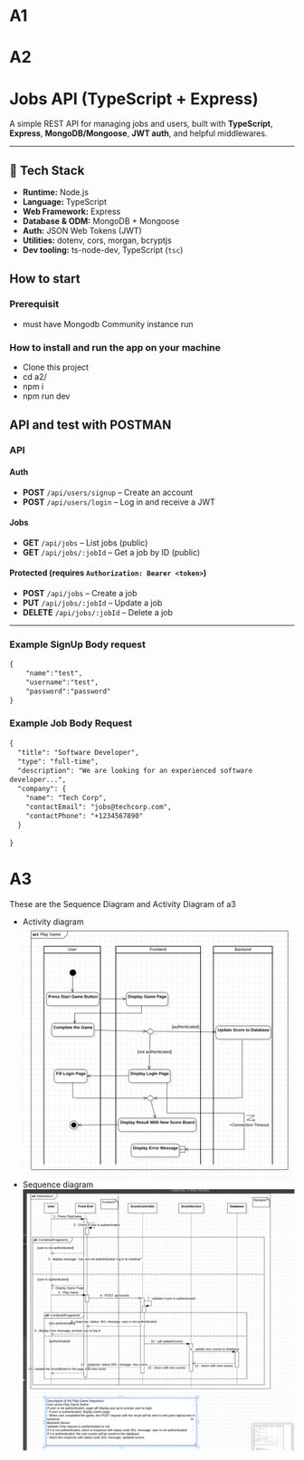 # A1
# A2
  
# Jobs API (TypeScript + Express)

A simple REST API for managing jobs and users, built with **TypeScript**, **Express**, **MongoDB/Mongoose**, **JWT auth**, and helpful middlewares.

---

## 🚀 Tech Stack

- **Runtime:** Node.js  
- **Language:** TypeScript  
- **Web Framework:** Express  
- **Database & ODM:** MongoDB + Mongoose  
- **Auth:** JSON Web Tokens (JWT)  
- **Utilities:** dotenv, cors, morgan, bcryptjs  
- **Dev tooling:** ts-node-dev, TypeScript (`tsc`)  
## How to start
### Prerequisit
- must have Mongodb Community instance run
### How to install and run the app on your machine
- Clone this project
- cd a2/
- npm i
- npm run dev
## API and test with POSTMAN
### API
#### Auth
- **POST** `/api/users/signup` – Create an account  
- **POST** `/api/users/login` – Log in and receive a JWT  

#### Jobs
- **GET** `/api/jobs` – List jobs (public)  
- **GET** `/api/jobs/:jobId` – Get a job by ID (public)  

#### Protected (requires `Authorization: Bearer <token>`)
- **POST** `/api/jobs` – Create a job  
- **PUT** `/api/jobs/:jobId` – Update a job  
- **DELETE** `/api/jobs/:jobId` – Delete a job  

---
### Example SignUp Body request
```
{
    "name":"test",
    "username":"test",
    "password":"password"
}
```

### Example Job Body Request
```
{
  "title": "Software Developer",
  "type": "full-time",
  "description": "We are looking for an experienced software developer...",
  "company": {
    "name": "Tech Corp",
    "contactEmail": "jobs@techcorp.com",
    "contactPhone": "+1234567890"
  }
 
}
```
  
# A3
These are the Sequence Diagram and Activity Diagram of a3
- Activity diagram
![activity-diagram](./media//activity-diagram.png)
- Sequence diagram
![sequence-diagram](./media/sequence-diagram.png)
